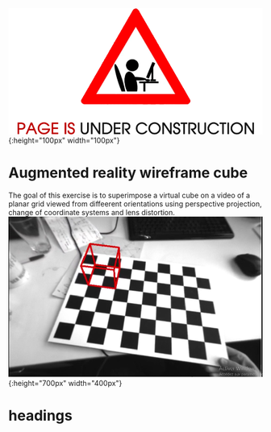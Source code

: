 ![](me/PUC.png) {:height="100px" width="100px"}
# Augmented reality wireframe cube
The goal of this exercise is to superimpose a virtual cube on a video of a planar grid viewed from diffeerent orientations using perspective projection, change of coordinate systems and lens distortion.
![](me/W1AR.png){:height="700px" width="400px"}
# headings
